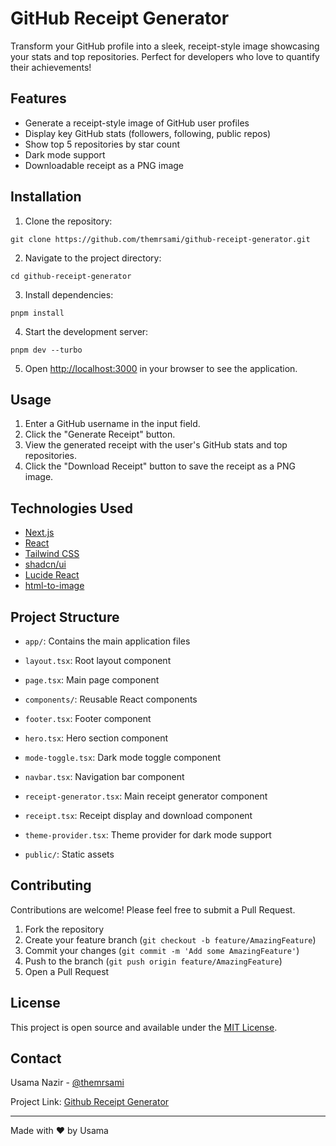 # GitHub Receipt Generator

Transform your GitHub profile into a sleek, receipt-style image showcasing your stats and top repositories. Perfect for developers who love to quantify their achievements!

## Features

- Generate a receipt-style image of GitHub user profiles
- Display key GitHub stats (followers, following, public repos)
- Show top 5 repositories by star count
- Dark mode support
- Downloadable receipt as a PNG image

## Installation

1. Clone the repository:

```plaintext
git clone https://github.com/themrsami/github-receipt-generator.git
```


2. Navigate to the project directory:

```plaintext
cd github-receipt-generator
```


3. Install dependencies:

```plaintext
pnpm install
```


4. Start the development server:

```plaintext
pnpm dev --turbo
```


5. Open [http://localhost:3000](http://localhost:3000) in your browser to see the application.


## Usage

1. Enter a GitHub username in the input field.
2. Click the "Generate Receipt" button.
3. View the generated receipt with the user's GitHub stats and top repositories.
4. Click the "Download Receipt" button to save the receipt as a PNG image.


## Technologies Used

- [Next.js](https://nextjs.org/)
- [React](https://reactjs.org/)
- [Tailwind CSS](https://tailwindcss.com/)
- [shadcn/ui](https://ui.shadcn.com/)
- [Lucide React](https://lucide.dev/)
- [html-to-image](https://github.com/bubkoo/html-to-image)


## Project Structure

- `app/`: Contains the main application files

- `layout.tsx`: Root layout component
- `page.tsx`: Main page component



- `components/`: Reusable React components

- `footer.tsx`: Footer component
- `hero.tsx`: Hero section component
- `mode-toggle.tsx`: Dark mode toggle component
- `navbar.tsx`: Navigation bar component
- `receipt-generator.tsx`: Main receipt generator component
- `receipt.tsx`: Receipt display and download component
- `theme-provider.tsx`: Theme provider for dark mode support



- `public/`: Static assets


## Contributing

Contributions are welcome! Please feel free to submit a Pull Request.

1. Fork the repository
2. Create your feature branch (`git checkout -b feature/AmazingFeature`)
3. Commit your changes (`git commit -m 'Add some AmazingFeature'`)
4. Push to the branch (`git push origin feature/AmazingFeature`)
5. Open a Pull Request


## License

This project is open source and available under the [MIT License](LICENSE).

## Contact

Usama Nazir - [@themrsami](https://twitter.com/themrsami)

Project Link: [Github Receipt Generator](https://github.com/themrsami/github-receipt-generator)

---

Made with ❤️ by Usama